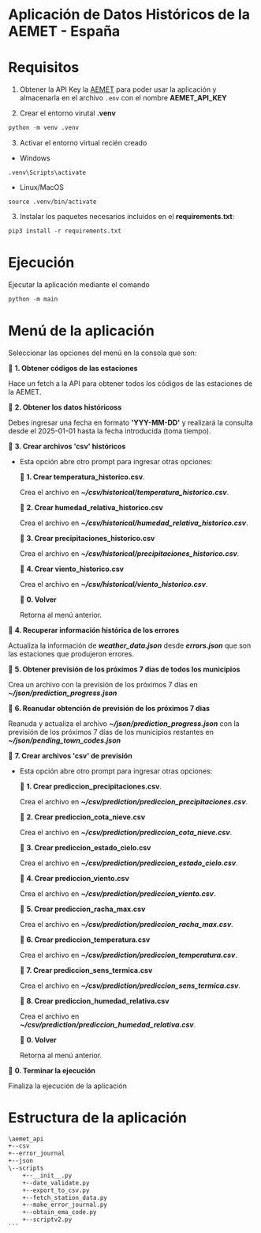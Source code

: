 # Aplicación de Datos Históricos de la AEMET - España

# Requisitos

1. Obtener la API Key la [AEMET](https://opendata.aemet.es/centrodedescargas/altaUsuario) para poder usar la aplicación y almacenarla en el archivo ```.env``` con el nombre **AEMET_API_KEY**

2. Crear el entorno virutal **.venv**
```python
python -m venv .venv
```

3. Activar el entorno virtual recién creado
- Windows
```
.venv\Scripts\activate
```

- Linux/MacOS
```
source .venv/bin/activate
```

3. Instalar los paquetes necesarios incluidos en el **requirements.txt**:

```python
pip3 install -r requirements.txt
```

# Ejecución
Ejecutar la aplicación mediante el comando

```python 
python -m main
```

# Menú de la aplicación

Seleccionar las opciones del menú en la consola que son:

🔵 **1. Obtener códigos de las estaciones**

  Hace un fetch a la API para obtener todos los códigos de las estaciones de la AEMET.

🔵 **2. Obtener los datos históricoss**

  Debes ingresar una fecha en formato **'YYY-MM-DD'** y realizará la consulta desde el 2025-01-01 hasta la fecha introducida (toma tiempo).

🔵 **3. Crear archivos 'csv' históricos**

  * Esta opción abre otro prompt para ingresar otras opciones:

    🔸 **1. Crear temperatura_historico.csv**.

     Crea el archivo en ***~/csv/historical/temperatura_historico.csv***.

    🔸 **2. Crear humedad_relativa_historico.csv**

     Crea el archivo en ***~/csv/historical/humedad_relativa_historico.csv***.

    🔸 **3. Crear precipitaciones_historico.csv**

     Crea el archivo en ***~/csv/historical/precipitaciones_historico.csv***.

    🔸 **4. Crear viento_historico.csv**

     Crea el archivo en ***~/csv/historical/viento_historico.csv***.

    🔸 **0. Volver**

     Retorna al menú anterior.

🔵 **4. Recuperar información histórica de los errores**

  Actualiza la información de ***weather_data.json*** desde ***errors.json*** que son las estaciones que produjeron errores.

🔵 **5. Obtener previsión de los próximos 7 dias de todos los municipios**

  Crea un archivo con la previsión de los próximos 7 días en ***~/json/prediction_progress.json***

🔵 **6. Reanudar obtención de previsión de los próximos 7 dias**

  Reanuda y actualiza el archivo ***~/json/prediction_progress.json*** con la previsión de los próximos 7 días de los municipios restantes en ***~/json/pending_town_codes.json***

🔵 **7. Crear archivos 'csv' de previsión**

  * Esta opción abre otro prompt para ingresar otras opciones:

    🔸 **1. Crear prediccion_precipitaciones.csv**.

      Crea el archivo en ***~/csv/prediction/prediccion_precipitaciones.csv***.

    🔸 **2. Crear prediccion_cota_nieve.csv**

      Crea el archivo en ***~/csv/prediction/prediccion_cota_nieve.csv***.

    🔸 **3. Crear prediccion_estado_cielo.csv**

      Crea el archivo en ***~/csv/prediction/prediccion_estado_cielo.csv***.

    🔸 **4. Crear prediccion_viento.csv**

      Crea el archivo en ***~/csv/prediction/prediccion_viento.csv***.
    
    🔸 **5. Crear prediccion_racha_max.csv**

      Crea el archivo en ***~/csv/prediction/prediccion_racha_max.csv***.

    🔸 **6. Crear prediccion_temperatura.csv**

      Crea el archivo en ***~/csv/prediction/prediccion_temperatura.csv***.

    🔸 **7. Crear prediccion_sens_termica.csv**

      Crea el archivo en ***~/csv/prediction/prediccion_sens_termica.csv***.

    🔸 **8. Crear prediccion_humedad_relativa.csv**

      Crea el archivo en ***~/csv/prediction/prediccion_humedad_relativa.csv***.

    🔸 **0. Volver**

      Retorna al menú anterior.

🔵 **0. Terminar la ejecución**

  Finaliza la ejecución de la aplicación

# Estructura de la aplicación
````txt
\aemet_api
+--csv
+--error_journal
+--json
\--scripts
    +--__init__.py
    +--date_validate.py
    +--export_to_csv.py
    +--fetch_station_data.py
    +--make_error_journal.py
    +--obtain_ema_code.py
    +--scriptv2.py
```